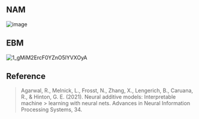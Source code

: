 ## NAM

![image](https://user-images.githubusercontent.com/42652705/173630643-1a0aa804-83ae-4c2a-832b-58c5abc7d66e.png)


## EBM

![1_gMiM2ErcF0YZnO5lYVXOyA](https://user-images.githubusercontent.com/42652705/173630390-811a6580-59f2-4e33-bd88-c8e527ae7e95.png)


## Reference

> Agarwal, R., Melnick, L., Frosst, N., Zhang, X., Lengerich, B., Caruana,
> R., & Hinton, G. E. (2021). Neural additive models: Interpretable machine > learning with neural nets. Advances in Neural Information Processing
> Systems, 34.
